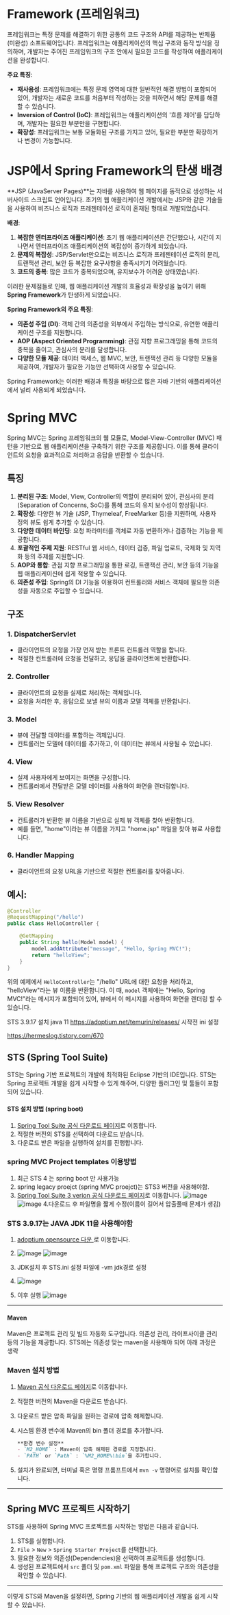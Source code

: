 # Framework (프레임워크)

프레임워크는 특정 문제를 해결하기 위한 공통의 코드 구조와 API를 제공하는 반제품(미완성) 소프트웨어입니다. 프레임워크는 애플리케이션의 핵심 구조와 동작 방식을 정의하며, 개발자는 주어진 프레임워크의 구조 안에서 필요한 코드를 작성하여 애플리케이션을 완성합니다.

**주요 특징**:

- **재사용성**: 프레임워크에는 특정 문제 영역에 대한 일반적인 해결 방법이 포함되어 있어, 개발자는 새로운 코드를 처음부터 작성하는 것을 피하면서 해당 문제를 해결할 수 있습니다.
- **Inversion of Control (IoC)**: 프레임워크는 애플리케이션의 '흐름 제어'를 담당하며, 개발자는 필요한 부분만을 구현합니다.
- **확장성**: 프레임워크는 보통 모듈화된 구조를 가지고 있어, 필요한 부분만 확장하거나 변경이 가능합니다.

# JSP에서 Spring Framework의 탄생 배경

**JSP (JavaServer Pages)**는 자바를 사용하여 웹 페이지를 동적으로 생성하는 서버사이드 스크립트 언어입니다. 초기의 웹 애플리케이션 개발에서는 JSP와 같은 기술들을 사용하여 비즈니스 로직과 프레젠테이션 로직이 혼재된 형태로 개발되었습니다.

**배경**:

1. **복잡한 엔터프라이즈 애플리케이션**: 초기 웹 애플리케이션은 간단했으나, 시간이 지나면서 엔터프라이즈 애플리케이션의 복잡성이 증가하게 되었습니다.
2. **문제의 복잡성**: JSP/Servlet만으로는 비즈니스 로직과 프레젠테이션 로직의 분리, 트랜잭션 관리, 보안 등 복잡한 요구사항을 충족시키기 어려웠습니다.
3. **코드의 중복**: 많은 코드가 중복되었으며, 유지보수가 어려운 상태였습니다.

이러한 문제점들로 인해, 웹 애플리케이션 개발의 효율성과 확장성을 높이기 위해 **Spring Framework**가 탄생하게 되었습니다.

**Spring Framework의 주요 특징**:

- **의존성 주입 (DI)**: 객체 간의 의존성을 외부에서 주입하는 방식으로, 유연한 애플리케이션 구조를 지원합니다.
- **AOP (Aspect Oriented Programming)**: 관점 지향 프로그래밍을 통해 코드의 중복을 줄이고, 관심사의 분리를 달성합니다.
- **다양한 모듈 제공**: 데이터 액세스, 웹 MVC, 보안, 트랜잭션 관리 등 다양한 모듈을 제공하여, 개발자가 필요한 기능만 선택하여 사용할 수 있습니다.

Spring Framework는 이러한 배경과 특징을 바탕으로 많은 자바 기반의 애플리케이션에서 널리 사용되게 되었습니다.

# Spring MVC

Spring MVC는 Spring 프레임워크의 웹 모듈로, Model-View-Controller (MVC) 패턴을 기반으로 웹 애플리케이션을 구축하기 위한 구조를 제공합니다. 이를 통해 클라이언트의 요청을 효과적으로 처리하고 응답을 반환할 수 있습니다.

## 특징

1. **분리된 구조**: Model, View, Controller의 역할이 분리되어 있어, 관심사의 분리 (Separation of Concerns, SoC)를 통해 코드의 유지 보수성이 향상됩니다.
2. **확장성**: 다양한 뷰 기술 (JSP, Thymeleaf, FreeMarker 등)을 지원하며, 사용자 정의 뷰도 쉽게 추가할 수 있습니다.
3. **다양한 데이터 바인딩**: 요청 파라미터를 객체로 자동 변환하거나 검증하는 기능을 제공합니다.
4. **포괄적인 주제 지원**: RESTful 웹 서비스, 데이터 검증, 파일 업로드, 국제화 및 지역화 등의 주제를 지원합니다.
5. **AOP와 통합**: 관점 지향 프로그래밍을 통한 로깅, 트랜잭션 관리, 보안 등의 기능을 웹 애플리케이션에 쉽게 적용할 수 있습니다.
6. **의존성 주입**: Spring의 DI 기능을 이용하여 컨트롤러와 서비스 객체에 필요한 의존성을 자동으로 주입할 수 있습니다.

## 구조

### 1. DispatcherServlet
- 클라이언트의 요청을 가장 먼저 받는 프론트 컨트롤러 역할을 합니다.
- 적절한 컨트롤러에 요청을 전달하고, 응답을 클라이언트에 반환합니다.

### 2. Controller
- 클라이언트의 요청을 실제로 처리하는 객체입니다.
- 요청을 처리한 후, 응답으로 보낼 뷰의 이름과 모델 객체를 반환합니다.

### 3. Model
- 뷰에 전달할 데이터를 포함하는 객체입니다.
- 컨트롤러는 모델에 데이터를 추가하고, 이 데이터는 뷰에서 사용될 수 있습니다.

### 4. View
- 실제 사용자에게 보여지는 화면을 구성합니다.
- 컨트롤러에서 전달받은 모델 데이터를 사용하여 화면을 렌더링합니다.

### 5. View Resolver
- 컨트롤러가 반환한 뷰 이름을 기반으로 실제 뷰 객체를 찾아 반환합니다.
- 예를 들면, "home"이라는 뷰 이름을 가지고 "home.jsp" 파일을 찾아 뷰로 사용합니다.

### 6. Handler Mapping
- 클라이언트의 요청 URL을 기반으로 적절한 컨트롤러를 찾아줍니다.

## 예시:

```java
@Controller
@RequestMapping("/hello")
public class HelloController {

    @GetMapping
    public String hello(Model model) {
        model.addAttribute("message", "Hello, Spring MVC!");
        return "helloView";
    }
}
```

위의 예제에서 `HelloController`는 "/hello" URL에 대한 요청을 처리하고, "helloView"라는 뷰 이름을 반환합니다. 이 때, `model` 객체에는 "Hello, Spring MVC!"라는 메시지가 포함되어 있어, 뷰에서 이 메시지를 사용하여 화면을 렌더링 할 수 있습니다.


STS 3.9.17 설치 
java 11 https://adoptium.net/temurin/releases/
시작전 ini 설정 

https://hermeslog.tistory.com/670

## STS (Spring Tool Suite)
STS는 Spring 기반 프로젝트의 개발에 최적화된 Eclipse 기반의 IDE입니다. STS는 Spring 프로젝트 개발을 쉽게 시작할 수 있게 해주며, 다양한 플러그인 및 툴들이 포함되어 있습니다.

#### STS 설치 방법 (spring boot)
1. [Spring Tool Suite 공식 다운로드 페이지](https://spring.io/tools)로 이동합니다.
2. 적절한 버전의 STS를 선택하여 다운로드 받습니다.
3. 다운로드 받은 파일을 실행하여 설치를 진행합니다.

### spring MVC Project templates 이용방법 
1. 최근 STS 4 는 spring boot 만 사용가능
2. spring legacy proejct (spring MVC proejct)는 STS3 버전을 사용해야함.
3.  [Spring Tool Suite 3 verion 공식 다운로드 페이지](https://docs.spring.io/sts/nan/v3917/NewAndNoteworthy.html)로 이동합니다.
![image](https://github.com/leeapgil/study-summary/assets/36579880/269da4e4-28ee-4ab4-8010-d38afcf81947)
![image](https://github.com/leeapgil/study-summary/assets/36579880/d7b3e819-8da3-4b69-be7e-85ba2634fee2)
4.다운로드 후 파일명을 짧게 수정(이름이 길어서 압출풀때 문제가 생김)

### STS 3.9.17는 JAVA JDK 11을 사용해야함 

1. [adoptium opensource 다운 ](https://adoptium.net/temurin/releases/)로 이동합니다.
2. ![image](https://github.com/leeapgil/study-summary/assets/36579880/d75fbf3c-545f-4243-a581-669b21429469)
   ![image](https://github.com/leeapgil/study-summary/assets/36579880/78d5e13c-c621-48a4-9a2d-c14e5b471778)

3. JDK설치 후 STS.ini 설정 파일에 -vm jdk경로 설정
4. ![image](https://github.com/leeapgil/study-summary/assets/36579880/6f6c2b04-71dc-43dd-81d8-7a381559cac0)
5. 이후 실행
![image](https://github.com/leeapgil/study-summary/assets/36579880/9aa3300c-19b8-4b39-b3df-13a5d4d533d6)

 
---

#### Maven
Maven은 프로젝트 관리 및 빌드 자동화 도구입니다. 의존성 관리, 라이프사이클 관리 등의 기능을 제공합니다.
STS에는 의존성 맞는 maven을 사용해야 되어 아래 과정은 생략

### Maven 설치 방법
1. [Maven 공식 다운로드 페이지](https://maven.apache.org/download.cgi)로 이동합니다.
2. 적절한 버전의 Maven을 다운로드 받습니다.
3. 다운로드 받은 압축 파일을 원하는 경로에 압축 해제합니다.
4. 시스템 환경 변수에 Maven의 bin 폴더 경로를 추가합니다.

   ```markdown
   **환경 변수 설정**
   - `M2_HOME` : Maven이 압축 해제된 경로를 지정합니다.
   - `PATH` or `Path` : `%M2_HOME%\bin`을 추가합니다.
   ```

5. 설치가 완료되면, 터미널 혹은 명령 프롬프트에서 `mvn -v` 명령어로 설치를 확인합니다.

---

## Spring MVC 프로젝트 시작하기

STS를 사용하여 Spring MVC 프로젝트를 시작하는 방법은 다음과 같습니다.

1. STS를 실행합니다.
2. `File` > `New` > `Spring Starter Project`를 선택합니다.
3. 필요한 정보와 의존성(Dependencies)을 선택하여 프로젝트를 생성합니다.
4. 생성된 프로젝트에서 `src` 폴더 및 `pom.xml` 파일을 통해 프로젝트 구조와 의존성을 확인할 수 있습니다.

---

이렇게 STS와 Maven을 설정하면, Spring 기반의 웹 애플리케이션 개발을 쉽게 시작할 수 있습니다.
